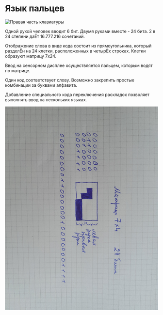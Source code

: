 # Язык пальцев

![Правая часть клавиатуры](24bit_right_hand_half.jpg)

Одной рукой человек вводит 6 бит. Двумя руками вместе - 24 бита. 2 в 24 степени даЁт 16.777.216 сочетаний.

Отображение слова в виде кода состоит из прямоугольника, который разделЁн на 24 клетки, расположенных в четырЁх строках. Клетки образуют матрицу 7х24.

Ввод на сенсорном дисплее осуществляется пальцем, которым водят по матрице.

Один код соответствует слову. Возможно закрепить простые комбинации за буквами алфавита.

Добавление специального кода переключения раскладок позволяет выполнять ввод на нескольких языках.

![Знак](24bit_code.jpg)
